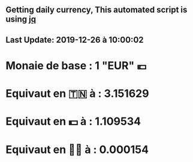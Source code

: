 ## Getting daily currency, This automated script is using [jq](https://stedolan.github.io/jq/)
## Last Update:  2019-12-26 à 10:00:02
 # Monaie de base : 1 "EUR" 💶 
 # Equivaut en 🇹🇳 à :  3.151629 
 # Equivaut en 💵 à : 1.109534
 # Equivaut en 🐱‍💻 à :  0.000154
